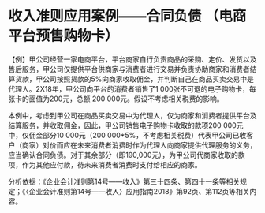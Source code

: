 # 收入准则应用案例——合同负债 （电商平台预售购物卡）

【例】甲公司经营一家电商平台，平台商家自行负责商品的采购、定价、发货以及售后服务，甲公司仅提供平台供商家与消费者进行交易并负责协助商家和消费者结算货款，甲公司按照货款的5%向商家收取佣金，并判断自己在商品买卖交易中是代理人。2X18年，甲公司向平台的消费者销售了1 000张不可退的电子购物卡，每张卡的面值为200元，总额 200 000元。假设不考虑相关税费的影响。

本例中，考虑到甲公司在商品买卖交易中为代理人，仅为商家和消费者提供平台及结算服务，并收取佣金，因此，甲公司销售电子购物卡收取的款项200 000元中，仅佣金部分10 000元（200 000*5%，不考虑相关税费）代表甲公司已收客户（商家）对价而应在未来消费者消费时作为代理人向商家提供代理服务的义务，应当确认合同负债。对于其余部分（即190,000元），为甲公司代商家收取的款项，作为其他应付款，待未来消费者消费时支付给相应的商家。

分析依据：《企业会计准则第14号——收入》第三十四条、第四十一条等相关规定；《〈企业会计准则第14号——收入〉应用指南2018》第92页、第112页等相关内容。